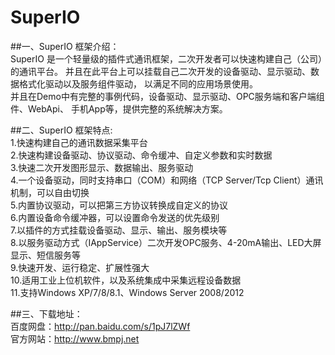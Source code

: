 # SuperIO
##一、SuperIO 框架介绍：<br>
    SuperIO 是一个轻量级的插件式通讯框架，二次开发者可以快速构建自己（公司）的通讯平台。
并且在此平台上可以挂载自己二次开发的设备驱动、显示驱动、数据格式化驱动以及服务组件驱动，
以满足不同的应用场景使用。<br>
    并且在Demo中有完整的事例代码，设备驱动、显示驱动、OPC服务端和客户端组件、WebApi、
手机App等，提供完整的系统解决方案。<br>

##二、SuperIO 框架特点:<br>
1.快速构建自己的通讯数据采集平台<br>
2.快速构建设备驱动、协议驱动、命令缓冲、自定义参数和实时数据<br>
3.快速二次开发图形显示、数据输出、服务驱动<br>
4.一个设备驱动，同时支持串口（COM）和网络（TCP Server/Tcp Client）通讯机制，可以自由切换<br>
5.内置协议驱动，可以把第三方协议转换成自定义的协议<br>
6.内置设备命令缓冲器，可以设置命令发送的优先级别<br>
7.以插件的方式挂载设备驱动、显示、输出、服务模块等<br>
8.以服务驱动方式（IAppService）二次开发OPC服务、4-20mA输出、LED大屏显示、短信服务等<br>
9.快速开发、运行稳定、扩展性强大<br>
10.适用工业上位机软件，以及系统集成中采集远程设备数据<br>
11.支持Windows XP/7/8/8.1、Windows Server 2008/2012<br>

##三、下载地址：<br>
百度网盘：http://pan.baidu.com/s/1pJ7lZWf <br>
官方网站：http://www.bmpj.net
